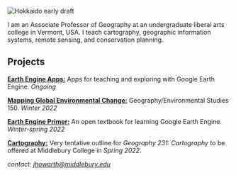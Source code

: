 ![Hokkaido early draft](/images/hokkaido_cropped.png)

I am an Associate Professor of Geography at an undergraduate liberal arts college in Vermont, USA. I teach cartography, geographic information systems, remote sensing, and conservation planning.

## Projects

[**Earth Engine Apps:**](https://jhowarth.users.earthengine.app/) Apps for teaching and exploring with Google Earth Engine. *Ongoing*

[**Mapping Global Environmental Change:**](https://geog0150.github.io/w22/) Geography/Environmental Studies 150. *Winter 2022*

[**Earth Engine Primer:**](https://jeffhowarth.github.io/eeprimer/) An open textbook for learning Google Earth Engine. *Winter-spring 2022*  

[**Cartography:**](https://jeffhowarth.github.io/cartEdu/) Very tentative outline for *Geography 231: Cartography* to be offered at Middlebury College in *Spring 2022*.  

*contact: jhowarth@middlebury.edu*  

